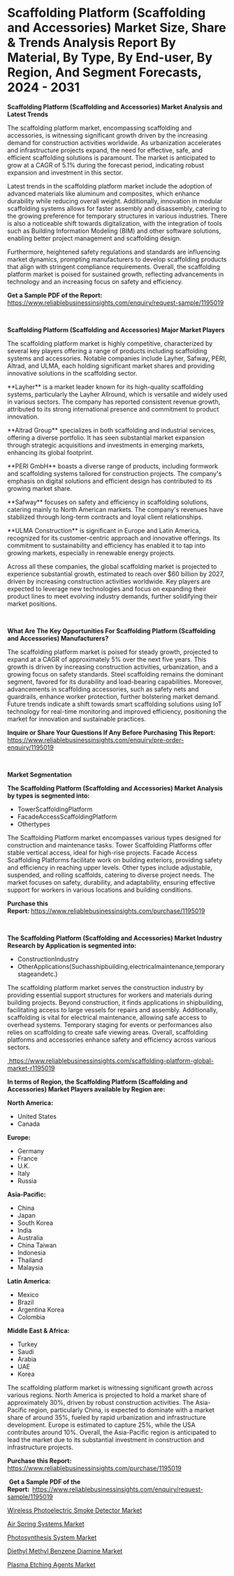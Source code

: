 <p><h1>Scaffolding Platform (Scaffolding and Accessories) Market Size, Share & Trends Analysis Report By Material, By Type, By End-user, By Region, And Segment Forecasts, 2024 - 2031</h1></p><p><strong>Scaffolding Platform (Scaffolding and Accessories) Market Analysis and Latest Trends</strong></p>
<p><p>The scaffolding platform market, encompassing scaffolding and accessories, is witnessing significant growth driven by the increasing demand for construction activities worldwide. As urbanization accelerates and infrastructure projects expand, the need for effective, safe, and efficient scaffolding solutions is paramount. The market is anticipated to grow at a CAGR of 5.1% during the forecast period, indicating robust expansion and investment in this sector.</p><p>Latest trends in the scaffolding platform market include the adoption of advanced materials like aluminum and composites, which enhance durability while reducing overall weight. Additionally, innovation in modular scaffolding systems allows for faster assembly and disassembly, catering to the growing preference for temporary structures in various industries. There is also a noticeable shift towards digitalization, with the integration of tools such as Building Information Modeling (BIM) and other software solutions, enabling better project management and scaffolding design.</p><p>Furthermore, heightened safety regulations and standards are influencing market dynamics, prompting manufacturers to develop scaffolding products that align with stringent compliance requirements. Overall, the scaffolding platform market is poised for sustained growth, reflecting advancements in technology and an increasing focus on safety and efficiency.</p></p>
<p><strong>Get a Sample PDF of the Report:&nbsp;</strong> <a href="https://www.reliablebusinessinsights.com/enquiry/request-sample/1195019?utm_campaign=84&utm_medium=2&utm_source=Github&utm_content=ia&utm_term=02102024&utm_id=scaffolding-platform-scaffolding-and-accessories">https://www.reliablebusinessinsights.com/enquiry/request-sample/1195019</a></p>
<p>&nbsp;</p>
<p><strong>Scaffolding Platform (Scaffolding and Accessories) Major Market Players</strong></p>
<p><p>The scaffolding platform market is highly competitive, characterized by several key players offering a range of products including scaffolding systems and accessories. Notable companies include Layher, Safway, PERI, Altrad, and ULMA, each holding significant market shares and providing innovative solutions in the scaffolding sector.</p><p>**Layher** is a market leader known for its high-quality scaffolding systems, particularly the Layher Allround, which is versatile and widely used in various sectors. The company has reported consistent revenue growth, attributed to its strong international presence and commitment to product innovation. </p><p>**Altrad Group** specializes in both scaffolding and industrial services, offering a diverse portfolio. It has seen substantial market expansion through strategic acquisitions and investments in emerging markets, enhancing its global footprint.</p><p>**PERI GmbH** boasts a diverse range of products, including formwork and scaffolding systems tailored for construction projects. The company's emphasis on digital solutions and efficient design has contributed to its growing market share.</p><p>**Safway** focuses on safety and efficiency in scaffolding solutions, catering mainly to North American markets. The company's revenues have stabilized through long-term contracts and loyal client relationships.</p><p>**ULMA Construction** is significant in Europe and Latin America, recognized for its customer-centric approach and innovative offerings. Its commitment to sustainability and efficiency has enabled it to tap into growing markets, especially in renewable energy projects.</p><p>Across all these companies, the global scaffolding market is projected to experience substantial growth, estimated to reach over $60 billion by 2027, driven by increasing construction activities worldwide. Key players are expected to leverage new technologies and focus on expanding their product lines to meet evolving industry demands, further solidifying their market positions.</p></p>
<p>&nbsp;</p>
<p><strong>What Are The Key Opportunities For Scaffolding Platform (Scaffolding and Accessories) Manufacturers?</strong></p>
<p><p>The scaffolding platform market is poised for steady growth, projected to expand at a CAGR of approximately 5% over the next five years. This growth is driven by increasing construction activities, urbanization, and a growing focus on safety standards. Steel scaffolding remains the dominant segment, favored for its durability and load-bearing capabilities. Moreover, advancements in scaffolding accessories, such as safety nets and guardrails, enhance worker protection, further bolstering market demand. Future trends indicate a shift towards smart scaffolding solutions using IoT technology for real-time monitoring and improved efficiency, positioning the market for innovation and sustainable practices.</p></p>
<p><strong>Inquire or Share Your Questions If Any Before Purchasing This Report:</strong> <a href="https://www.reliablebusinessinsights.com/enquiry/pre-order-enquiry/1195019?utm_campaign=84&utm_medium=2&utm_source=Github&utm_content=ia&utm_term=02102024&utm_id=scaffolding-platform-scaffolding-and-accessories">https://www.reliablebusinessinsights.com/enquiry/pre-order-enquiry/1195019</a></p>
<p>&nbsp;</p>
<p><strong>Market Segmentation</strong></p>
<p><strong>The Scaffolding Platform (Scaffolding and Accessories) Market Analysis by types is segmented into:</strong></p>
<p><ul><li>TowerScaffoldingPlatform</li><li>FacadeAccessScaffoldingPlatform</li><li>Othertypes</li></ul></p>
<p><p>The Scaffolding Platform market encompasses various types designed for construction and maintenance tasks. Tower Scaffolding Platforms offer stable vertical access, ideal for high-rise projects. Facade Access Scaffolding Platforms facilitate work on building exteriors, providing safety and efficiency in reaching upper levels. Other types include adjustable, suspended, and rolling scaffolds, catering to diverse project needs. The market focuses on safety, durability, and adaptability, ensuring effective support for workers in various locations and building conditions.</p></p>
<p><strong>Purchase this Report:&nbsp;</strong><a href="https://www.reliablebusinessinsights.com/purchase/1195019?utm_campaign=84&utm_medium=2&utm_source=Github&utm_content=ia&utm_term=02102024&utm_id=scaffolding-platform-scaffolding-and-accessories">https://www.reliablebusinessinsights.com/purchase/1195019</a></p>
<p>&nbsp;</p>
<p><strong>The Scaffolding Platform (Scaffolding and Accessories) Market Industry Research by Application is segmented into:</strong></p>
<p><ul><li>ConstructionIndustry</li><li>OtherApplications(Suchasshipbuilding,electricalmaintenance,temporarystageandetc.)</li></ul></p>
<p><p>The scaffolding platform market serves the construction industry by providing essential support structures for workers and materials during building projects. Beyond construction, it finds applications in shipbuilding, facilitating access to large vessels for repairs and assembly. Additionally, scaffolding is vital for electrical maintenance, allowing safe access to overhead systems. Temporary staging for events or performances also relies on scaffolding to create safe viewing areas. Overall, scaffolding platforms and accessories enhance safety and efficiency across various sectors.</p></p>
<p><a href="https://www.reliablebusinessinsights.com/scaffolding-platform-global-market-r1195019?utm_campaign=84&utm_medium=2&utm_source=Github&utm_content=ia&utm_term=02102024&utm_id=scaffolding-platform-scaffolding-and-accessories">&nbsp;https://www.reliablebusinessinsights.com/scaffolding-platform-global-market-r1195019</a></p>
<p><strong>In terms of Region, the Scaffolding Platform (Scaffolding and Accessories) Market Players available by Region are:</strong></p>
<p>
    <p> <strong> North America: </strong>
        <ul>
            <li>United States</li>
            <li>Canada</li>
        </ul>
        </p> 
    <p> <strong> Europe: </strong>
        <ul>
            <li>Germany</li>
            <li>France</li>
            <li>U.K.</li>
            <li>Italy</li>
            <li>Russia</li>
        </ul>
        </p> 
    <p> <strong> Asia-Pacific: </strong>
        <ul>
            <li>China</li>
            <li>Japan</li>
            <li>South Korea</li>
            <li>India</li>
            <li>Australia</li>
            <li>China Taiwan</li>
            <li>Indonesia</li>
            <li>Thailand</li>
            <li>Malaysia</li>
        </ul>
        </p> 
    <p> <strong> Latin America: </strong>
        <ul>
            <li>Mexico</li>
            <li>Brazil</li>
            <li>Argentina Korea</li>
            <li>Colombia</li>
        </ul>
        </p> 
    <p> <strong> Middle East & Africa: </strong>
        <ul>
            <li>Turkey</li>
            <li>Saudi</li>
            <li>Arabia</li>
            <li>UAE</li>
            <li>Korea</li>
        </ul>
    </p>
    </p>
<p><p>The scaffolding platform market is witnessing significant growth across various regions. North America is projected to hold a market share of approximately 30%, driven by robust construction activities. The Asia-Pacific region, particularly China, is expected to dominate with a market share of around 35%, fueled by rapid urbanization and infrastructure development. Europe is estimated to capture 25%, while the USA contributes around 10%. Overall, the Asia-Pacific region is anticipated to lead the market due to its substantial investment in construction and infrastructure projects.</p></p>
<p><strong>Purchase this Report: </strong><a href="https://www.reliablebusinessinsights.com/purchase/1195019?utm_campaign=84&utm_medium=2&utm_source=Github&utm_content=ia&utm_term=02102024&utm_id=scaffolding-platform-scaffolding-and-accessories">https://www.reliablebusinessinsights.com/purchase/1195019</a></p>
<p>&nbsp;<strong>Get a Sample PDF of the Report:&nbsp;&nbsp;</strong><a href="https://www.reliablebusinessinsights.com/enquiry/request-sample/1195019?utm_campaign=84&utm_medium=2&utm_source=Github&utm_content=ia&utm_term=02102024&utm_id=scaffolding-platform-scaffolding-and-accessories">https://www.reliablebusinessinsights.com/enquiry/request-sample/1195019</a></p>
<p><strong></strong></p>
<p><p><a href="https://issuu.com/reportprime-2/docs/wireless-photoelectric-smoke-detect_3be8e8121838e3?utm_campaign=84&utm_medium=2&utm_source=Github&utm_content=ia&utm_term=02102024&utm_id=scaffolding-platform-scaffolding-and-accessories">Wireless Photoelectric Smoke Detector Market</a></p><p><a href="https://www.linkedin.com/pulse/pioneering-growth-analyzing-global-air-spring-systems-market-vck8f?trackingId=HqKZ3WmNRGyT1jAyaPfLzA%3D%3D&utm_campaign=84&utm_medium=2&utm_source=Github&utm_content=ia&utm_term=02102024&utm_id=scaffolding-platform-scaffolding-and-accessories">Air Spring Systems Market</a></p><p><a href="https://issuu.com/reportprime-2/docs/photosynthesis-system-market-size-2_6503be65d0fe93?utm_campaign=84&utm_medium=2&utm_source=Github&utm_content=ia&utm_term=02102024&utm_id=scaffolding-platform-scaffolding-and-accessories">Photosynthesis System Market</a></p><p><a href="https://github.com/GRUBBSCHARLES/Market-Research-Report-List-1/blob/main/diethyl-methyl-benzene-diamine-market.md?utm_campaign=84&utm_medium=2&utm_source=Github&utm_content=ia&utm_term=02102024&utm_id=scaffolding-platform-scaffolding-and-accessories">Diethyl Methyl Benzene Diamine Market</a></p><p><a href="https://github.com/HaroldWalker405/Market-Research-Report-List-1/blob/main/plasma-etching-agents-market.md?utm_campaign=84&utm_medium=2&utm_source=Github&utm_content=ia&utm_term=02102024&utm_id=scaffolding-platform-scaffolding-and-accessories">Plasma Etching Agents Market</a></p></p>